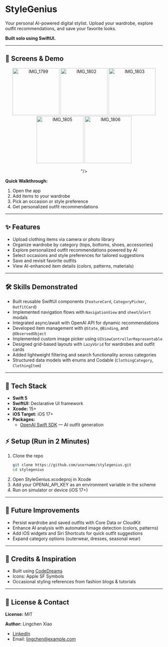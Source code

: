 # StyleGenius  
Your personal AI-powered digital stylist. Upload your wardrobe, explore outfit recommendations, and save your favorite looks.  

**Built solo using SwiftUI.**

---

## 📱 Screens & Demo  

<div align="center">
  <img width="150" height="auto" alt="IMG_1799" src="https://github.com/user-attachments/assets/5f35d1da-78df-47a1-a6d1-13cce3c3d994" />
 <img width="150" height="auto" alt="IMG_1802" src="https://github.com/user-attachments/assets/c8384f8f-03a7-44ce-97d2-1e13862b111c" />
<img width="150" height="auto" alt="IMG_1803" src="https://github.com/user-attachments/assets/29bfdcea-c488-4615-a5a1-702617cdce1c" />
<img width="150" height="auto" alt="IMG_1805" src="https://github.com/user-attachments/assets/596970c0-0fd4-46cd-a07d-c1fa03f2eac1" />
<img width="150" height="auto" alt="IMG_1806" src="https://github.com/user-attachments/assets/a6eb6dd4-6bfc-4ec5-8616-adfeaf6ec777" />

"/>
</div>

**Quick Walkthrough:**  
1. Open the app  
2. Add items to your wardrobe  
3. Pick an occasion or style preference  
4. Get personalized outfit recommendations  

---

## ✨ Features  
- Upload clothing items via camera or photo library  
- Organize wardrobe by category (tops, bottoms, shoes, accessories)  
- Explore personalized outfit recommendations powered by AI  
- Select occasions and style preferences for tailored suggestions  
- Save and revisit favorite outfits  
- View AI-enhanced item details (colors, patterns, materials)  

---

## 🛠 Skills Demonstrated  
- Built reusable SwiftUI components (`FeatureCard`, `CategoryPicker`, `OutfitCard`)  
- Implemented navigation flows with `NavigationView` and `sheet`/`alert` modals  
- Integrated async/await with OpenAI API for dynamic recommendations  
- Developed item management with `@State`, `@Binding`, and `@ObservedObject`  
- Implemented custom image picker using `UIViewControllerRepresentable`  
- Designed grid-based layouts with `LazyVGrid` for wardrobes and outfit cards  
- Added lightweight filtering and search functionality across categories  
- Structured data models with enums and Codable (`ClothingCategory`, `ClothingItem`)  

---

## 🧰 Tech Stack  
- **Swift 5** 
- **SwiftUI:** Declarative UI framework  
- **Xcode:** 15+  
- **iOS Target:** iOS 17+  
- **Packages:**  
  - [OpenAI Swift SDK](https://github.com/adamrushy/OpenAISwift) — AI outfit generation  


## ⚡ Setup (Run in 2 Minutes)  
1. Clone the repo  
   ```bash
   git clone https://github.com/username/stylegenius.git
   cd stylegenius
2. Open StyleGenius.xcodeproj in Xcode
3. Add your OPENAI_API_KEY as an environment variable in the scheme
4. Run on simulator or device (iOS 17+)
---

## 🚀 Future Improvements  
- Persist wardrobe and saved outfits with Core Data or CloudKit  
- Enhance AI analysis with automated image detection (colors, patterns)  
- Add iOS widgets and Siri Shortcuts for quick outfit suggestions  
- Expand category options (outerwear, dresses, seasonal wear)  

---

## 🙌 Credits & Inspiration  
- Built using [CodeDreams](https://codedreams.app/)  
- Icons: Apple SF Symbols  
- Occasional styling references from fashion blogs & tutorials  

---

## 📄 License & Contact  
**License:** MIT  

**Author:** Lingchen Xiao  
- [LinkedIn](https://www.linkedin.com/in/lingchenxiao)  
- Email: lingchen@example.com  
